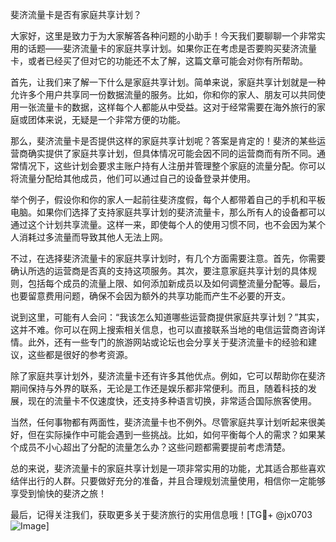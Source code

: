 斐济流量卡是否有家庭共享计划？

大家好，这里是致力于为大家解答各种问题的小助手！今天我们要聊聊一个非常实用的话题——斐济流量卡的家庭共享计划。如果你正在考虑是否要购买斐济流量卡，或者已经买了但对它的功能还不太了解，这篇文章可能会对你有所帮助。

首先，让我们来了解一下什么是家庭共享计划。简单来说，家庭共享计划就是一种允许多个用户共享同一份数据流量的服务。比如，你和你的家人、朋友可以共同使用一张流量卡的数据，这样每个人都能从中受益。这对于经常需要在海外旅行的家庭或团体来说，无疑是一个非常方便的功能。

那么，斐济流量卡是否提供这样的家庭共享计划呢？答案是肯定的！斐济的某些运营商确实提供了家庭共享计划，但具体情况可能会因不同的运营商而有所不同。通常情况下，这些计划会要求主账户持有人注册并管理整个家庭的流量分配。你可以将流量分配给其他成员，他们可以通过自己的设备登录并使用。

举个例子，假设你和你的家人一起前往斐济度假，每个人都带着自己的手机和平板电脑。如果你们选择了支持家庭共享计划的斐济流量卡，那么所有人的设备都可以通过这个计划共享流量。这样一来，即使每个人的使用习惯不同，也不会因为某个人消耗过多流量而导致其他人无法上网。

不过，在选择斐济流量卡的家庭共享计划时，有几个方面需要注意。首先，你需要确认所选的运营商是否真的支持这项服务。其次，要注意家庭共享计划的具体规则，包括每个成员的流量上限、如何添加新成员以及如何调整流量分配等。最后，也要留意费用问题，确保不会因为额外的共享功能而产生不必要的开支。

说到这里，可能有人会问：“我该怎么知道哪些运营商提供家庭共享计划？”其实，这并不难。你可以在网上搜索相关信息，也可以直接联系当地的电信运营商咨询详情。此外，还有一些专门的旅游网站或论坛也会分享关于斐济流量卡的经验和建议，这些都是很好的参考资源。

除了家庭共享计划外，斐济流量卡还有许多其他优点。例如，它可以帮助你在斐济期间保持与外界的联系，无论是工作还是娱乐都非常便利。而且，随着科技的发展，现在的流量卡不仅速度快，还支持多种语言切换，非常适合国际旅客使用。

当然，任何事物都有两面性，斐济流量卡也不例外。尽管家庭共享计划听起来很美好，但在实际操作中可能会遇到一些挑战。比如，如何平衡每个人的需求？如果某个成员不小心超出了分配的流量怎么办？这些问题都需要提前考虑清楚。

总的来说，斐济流量卡的家庭共享计划是一项非常实用的功能，尤其适合那些喜欢结伴出行的人群。只要做好充分的准备，并且合理规划流量使用，相信你一定能够享受到愉快的斐济之旅！

最后，记得关注我们，获取更多关于斐济旅行的实用信息哦！[TG💪+ @jx0703 ![Image](https://github.com/user-attachments/assets/dbca1d08-cadb-493c-b0ec-ad6f7a83f270)]
